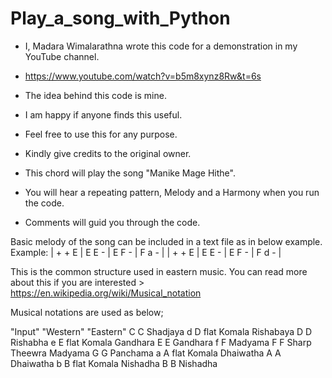 # Play_a_song_with_Python

* I, Madara Wimalarathna wrote this code for a demonstration in my YouTube channel.
* https://www.youtube.com/watch?v=b5m8xynz8Rw&t=6s
* The idea behind this code is mine.
* I am happy if anyone finds this useful.
* Feel free to use this for any purpose.
* Kindly give credits to the original owner.

* This chord will play the song "Manike Mage Hithe".
* You will hear a repeating pattern, Melody and a Harmony when you run the code.
* Comments will guid you through the code.

Basic melody of the song can be included in a text file as in below example.
Example:
| + + E | E E - | E F - | F a - |
| + + E | E E - | E F - | F d - |

This is the common structure used in eastern music. 
You can read more about this if you are interested > https://en.wikipedia.org/wiki/Musical_notation

Musical notations are used as below;

"Input"   "Western"   "Eastern"
  C        C           Shadjaya
  d        D flat      Komala Rishabaya
  D        D           Rishabha
  e        E flat      Komala Gandhara
  E        E           Gandhara
  f        F           Madyama
  F        F Sharp     Theewra Madyama
  G        G           Panchama
  a        A flat      Komala Dhaiwatha
  A        A           Dhaiwatha
  b        B flat      Komala Nishadha
  B        B           Nishadha




